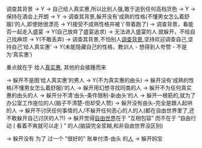 
调查其背景 -> Y -> 自己给人真实惠,所以比别人强,敢于追到任何高档货色 -> Y -> 保持在酒会上开朗 -> Y -> 调查其背景,躲开没有‘成熟的性格(不懂男女怎么着舒服)’的人,即使她很漂亮 -> Y(接受不成熟性格并被丫带着跑了) -> 调查背景，看能否一起走入盛宴 -> Y(自己放弃了盛宴追求) -> 无法进入盛宴的人 就躲开，不给自己找麻烦 -> Y(不敢丢弃) -> 调查其背景,不怕别人[调查背景](https://www.v2ex.com/notes/28139),坚持欢迎调查自己,坚持自己‘给人真实惠’ -> Y(未能隐藏自己的性格，教训人 - 想得到人夸赞 - 不是为‘真实惠’)

重点就在于 给人[真实惠](https://github.com/7900ms/000nottheater_deserted_systemlibrary/tree/master/small), 其他的会接踵而来

-> 躲开不是图‘给人真实惠’的男人 -> Y(不为真实惠的由头) -> 躲开没有‘成熟的性格(不懂男女怎么着舒服)’的人 -> 躲开用幻想寻找同类的人 -> 躲开不为任何真实惠的由头的人 -> 躲开分不清‘由头-条件限制-新由头’的人 -> 躲开一根筋的,就为了办公室工作座位的人(脑子不清楚-但却受人赞) -> 躲开没有由头-完全是跟人起哄的人 -> 躲开不讨厌任何事情的人/不躲开任何恶心的人的人(都在自由世界里了,还不敢躲开自己讨厌的人?!) -> 躲开觉得[自由世界](https://github.com/7900ms/000nottheater_deserted_systemlibrary/blob/master/supplementary/term-心理-自由世界.md)在于 “互相包容” 而不在于 “自由行动 ( 看着不爽就可以走 ) ” 的人(脑袋完全浆糊,和非自由世界没区别)

-> 躲开没有 为了 过一个 “很好的” 账单付清-由头 的[人](https://github.com/7900ms/000nottheater_deserted_systemlibrary/blob/master/supplementary/term-工作-职业评估.md) -> 躲开妈宝

